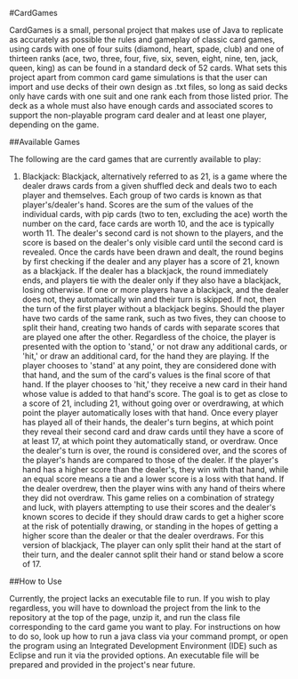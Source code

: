 #CardGames

CardGames is a small, personal project that makes use of Java to replicate as accurately as possible the rules and gameplay of classic card games, using cards
with one of four suits (diamond, heart, spade, club) and one of thirteen ranks (ace, two, three, four, five, six, seven, eight, nine, ten, jack, queen, king) as can be found in a standard deck of 52 cards. What sets this project apart from common card game simulations is that the user can import and use decks of their own design as .txt files, so long as said decks only have cards with one suit and one rank each from those listed prior. The deck as a whole must also have enough cards and associated scores to support the non-playable program card dealer and at least one player, depending on the game.

##Available Games

The following are the card games that are currently available to play:

1. Blackjack: Blackjack, alternatively referred to as 21, is a game where the dealer draws cards from a given shuffled deck and deals two to each player and themselves. Each group of two cards is known as that player's/dealer's hand. Scores are the sum of the values of the individual cards, with pip cards (two to ten, excluding the ace) worth the number on the card, face cards are worth 10, and the ace is typically worth 11. The dealer's second card is not shown to the players, and the score is based on the dealer's only visible card until the second card is revealed. Once the cards have been drawn and dealt, the round begins by first checking if the dealer and any player has a score of 21, known as a blackjack. If the dealer has a blackjack, the round immediately ends, and players tie with the dealer only if they also have a blackjack, losing otherwise. If one or more players have a blackjack, and the dealer does not, they automatically win and their turn is skipped. If not, then the turn of the first player without a blackjack begins. Should the player have two cards of the same rank, such as two fives, they can choose to split their hand, creating two hands of cards with separate scores that are played one after the other. Regardless of the choice, the player is presented with the option to 'stand,' or not draw any additional cards, or 'hit,' or draw an additional card, for the hand they are playing. If the player chooses to 'stand' at any point, they are considered done with that hand, and the sum of the card's values is the final score of that hand. If the player chooses to 'hit,' they receive a new card in their hand whose value is added to that hand's score. The goal is to get as close to a score of 21, including 21, without going over or overdrawing, at which point the player automatically loses with that hand. Once every player has played all of their hands, the dealer's turn begins, at which point they reveal their second card and draw cards until they have a score of at least 17, at which point they automatically stand, or overdraw. Once the dealer's turn is over, the round is considered over, and the scores of the player's hands are compared to those of the dealer. If the player's hand has a higher score than the dealer's, they win with that hand, while an equal score means a tie and a lower score is a loss with that hand. If the dealer overdrew, then the player wins with any hand of theirs where they did not overdraw. This game relies on a combination of strategy and luck, with players attempting to use their scores and the dealer's known scores to decide if they should draw cards to get a higher score at the risk of potentially drawing, or standing in the hopes of getting a higher score than the dealer or that the dealer overdraws. For this version of blackjack, The player can only split their hand at the start of their turn, and the dealer cannot split their hand or stand below a score of 17.

##How to Use

Currently, the project lacks an executable file to run. If you wish to play regardless, you will have to download the project from the link to the repository at the top of the page, unzip it, and run the class file corresponding to the card game you want to play. For instructions on how to do so, look up how to run a java class via your command prompt, or open the program using an Integrated Development Environment (IDE) such as Eclipse and run it via the provided options. An executable file will be prepared and provided in the project's near future.